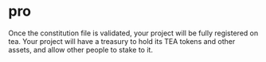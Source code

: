 # pro
Once the constitution file is validated, your project will be fully registered on tea. Your project will have a treasury to hold its TEA tokens and other assets, and allow other people to stake to it.
